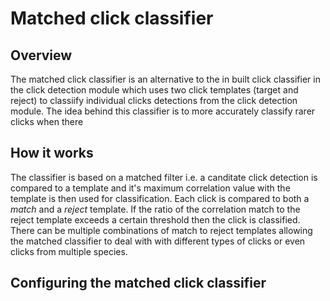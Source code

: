 # Matched click classifier

## Overview

The matched click classifier is an alternative to the in built click classifier in the click detection module which uses two click templates (target and reject) to classiify individual clicks detections from the click detection module. The idea behind this classifier is to more accurately classify rarer clicks when there 

## How it works

The classifier is based on a matched filter i.e. a canditate click detection is compared to a template and it's maximum correlation value with the template is then used for classification. Each click is compared to both a _match_ and a _reject_ template. If the ratio of the correlation match to the reject template exceeds a certain threshold then the click is classified. There can be multiple combinations of match to reject templates allowing the matched classifier to deal with with different types of clicks or even clicks from multiple species.


## Configuring the matched click classifier
